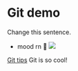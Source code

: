 # Git demo

Change this sentence.


- mood rn 🐸 
![](https://thumbs.gfycat.com/UnkemptVibrantIncatern-max-1mb.gif)

[Git tips](https://www.youtube.com/watch?v=dQw4w9WgXcQ)
Git is so cool!
